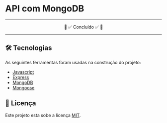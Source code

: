 # API com MongoDB

<hr>
<p align="center">🚧 ✅ Concluído ✅ 🚧</p>
<hr>

## 🛠️ Tecnologias
As seguintes ferramentas foram usadas na construção do projeto:
- [Javascript](https://developer.mozilla.org/pt-BR/docs/Web/JavaScript)
- [Express](https://expressjs.com/pt-br/)
- [MongoDB](https://account.mongodb.com/account/login?nds=true)
- [Mongoose](https://mongoosejs.com/)


## 📝 Licença
Este projeto esta sobe a licença [MIT](./LICENSE).
